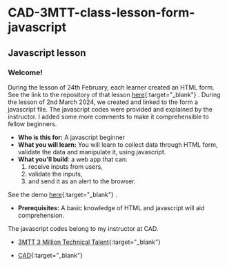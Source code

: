 # CAD-3MTT-class-lesson-form-javascript

## Javascript lesson

### Welcome!

During the lesson of 24th February, each learner created an HTML form.
See the link to the repository of that lesson [here](https://github.com/aademola1979/form-practice){:target="_blank"}
. During the lesson of 2nd March 2024, we created and linked to the form a javascript file. The javascript codes were provided and explained by the instructor. I added some more comments to make it comprehensible to fellow beginners.

- **Who is this for:** A javascript beginner
- **What you will learn:** You will learn to collect data through HTML form, validate the data and manipulate it, using javascript.
- **What you'll build**: a web app that can:
  1. receive inputs from users,
  2. validate the inputs,
  3. and send it as an alert to the browser.

See the demo [here](https://aademola1979.github.io/CAD-3MTT-class-lesson-form-javascript/){:target="_blank"}
.

- **Prerequisites:** A basic knowledge of HTML and javascript will aid comprehension.

The javascript codes belong to my instructor at CAD.

- [3MTT 3 Million Technical Talent](https://3mtt.nitda.gov.ng/){:target="_blank"}

- [CAD](https://www.cadconsultinglimited.com/){:target="_blank"}
